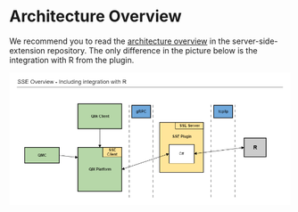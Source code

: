 # Architecture Overview

We recommend you to read the [architecture overview](https://github.com/qlik-oss/server-side-extension/blob/master/docs/overview.md) in the server-side-extension repository. The only difference in the picture below is the integration with R from the plugin.

![](SSE_overview_including_r.png)
